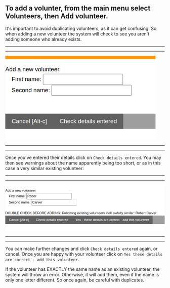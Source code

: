 To add a volunter, from the **main menu** select **Volunteers**, then **Add volunteer**.
---

It's important to avoid duplicating volunteers, as it can get confusing. So when adding a new volunteer the system will check to see you aren't adding someone who already exists.

***
***
![add_volunteer1.png](/static/add_volunteer1.png)
***
***

Once you've entered their details click on `Check details entered`. You may then see warnings about the name apparently being too short, or as in this case a very similar existing volunteer: 

***
***
![add_volunteer2.png](/static/add_volunteer2.png)
***
***

You can make further changes and click `Check details entered` again, or cancel. Once you are happy with your volunteer click on `Yes these details are correct - add this volunteer`. 

If the volunteer has EXACTLY the same name as an existing volunteer, the system will throw an error. Otherwise, it will add them, even if the name is only one letter different. So once again, be careful with duplicates.
